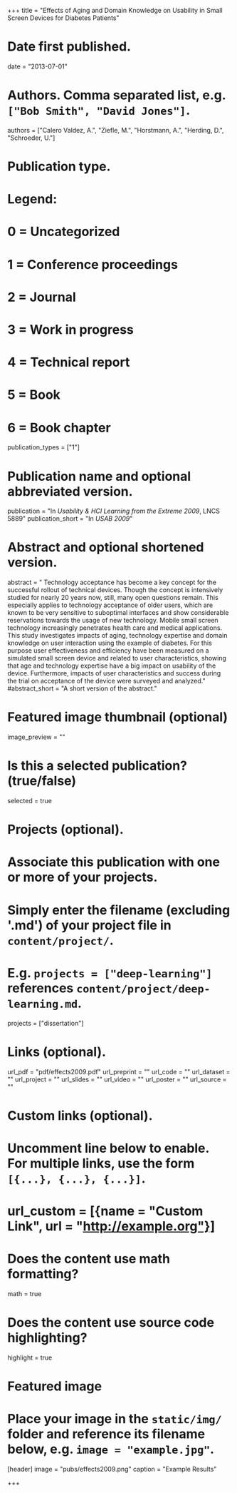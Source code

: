 +++
title = "Effects of Aging and Domain Knowledge on Usability in Small Screen Devices for Diabetes Patients"

# Date first published.
date = "2013-07-01"

# Authors. Comma separated list, e.g. `["Bob Smith", "David Jones"]`.
authors = ["Calero Valdez, A.", "Ziefle, M.", "Horstmann, A.", "Herding, D.", "Schroeder, U."]

# Publication type.
# Legend:
# 0 = Uncategorized
# 1 = Conference proceedings
# 2 = Journal
# 3 = Work in progress
# 4 = Technical report
# 5 = Book
# 6 = Book chapter
publication_types = ["1"]

# Publication name and optional abbreviated version.
publication = "In *Usability & HCI Learning from the Extreme 2009*, LNCS 5889"
publication_short = "In *USAB 2009*"

# Abstract and optional shortened version.
abstract = " Technology acceptance has become a key concept for the successful
rollout of technical devices. Though the concept is intensively studied for
nearly 20 years now, still, many open questions remain. This especially applies
to technology acceptance of older users, which are known to be very sensitive
to suboptimal interfaces and show considerable reservations towards the usage
of new technology. Mobile small screen technology increasingly penetrates
health care and medical applications. This study investigates impacts of aging,
technology expertise and domain knowledge on user interaction using the example
of diabetes. For this purpose user effectiveness and efficiency have been
measured on a simulated small screen device and related to user characteristics,
showing that age and technology expertise have a big impact on usability of the
device. Furthermore, impacts of user characteristics and success during the trial
on acceptance of the device were surveyed and analyzed."
#abstract_short = "A short version of the abstract."

# Featured image thumbnail (optional)
image_preview = ""

# Is this a selected publication? (true/false)
selected = true

# Projects (optional).
#   Associate this publication with one or more of your projects.
#   Simply enter the filename (excluding '.md') of your project file in `content/project/`.
#   E.g. `projects = ["deep-learning"]` references `content/project/deep-learning.md`.
projects = ["dissertation"]

# Links (optional).
url_pdf = "pdf/effects2009.pdf"
url_preprint = ""
url_code = ""
url_dataset = ""
url_project = ""
url_slides = ""
url_video = ""
url_poster = ""
url_source = ""

# Custom links (optional).
#   Uncomment line below to enable. For multiple links, use the form `[{...}, {...}, {...}]`.
# url_custom = [{name = "Custom Link", url = "http://example.org"}]

# Does the content use math formatting?
math = true

# Does the content use source code highlighting?
highlight = true

# Featured image
# Place your image in the `static/img/` folder and reference its filename below, e.g. `image = "example.jpg"`.
[header]
image = "pubs/effects2009.png"
caption = "Example Results"

+++
